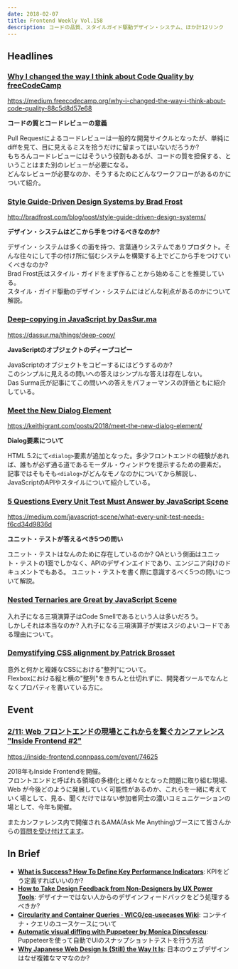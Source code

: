 ```yaml
---
date: 2018-02-07
title: Frontend Weekly Vol.158
description: コードの品質、スタイルガイド駆動デザイン・システム、ほか計12リンク
---
```


## Headlines

### [Why I changed the way I think about Code Quality by freeCodeCamp](https://medium.freecodecamp.org/why-i-changed-the-way-i-think-about-code-quality-88c5d8d57e68)

https://medium.freecodecamp.org/why-i-changed-the-way-i-think-about-code-quality-88c5d8d57e68

**コードの質とコードレビューの意義**

Pull Requestによるコードレビューは一般的な開発サイクルとなったが、単純にdiffを見て、目に見えるミスを拾うだけに留まってはいないだろうか?  
もちろんコードレビューにはそういう役割もあるが、コードの質を担保する、ということはまた別のレビューが必要になる。  
どんなレビューが必要なのか、そうするためにどんなワークフローがあるのかについて紹介。

### [Style Guide-Driven Design Systems by Brad Frost](http://bradfrost.com/blog/post/style-guide-driven-design-systems/)

http://bradfrost.com/blog/post/style-guide-driven-design-systems/

**デザイン・システムはどこから手をつけるべきなのか?**

デザイン・システムは多くの面を持つ、言葉通りシステムでありプロダクト。そんな往々にして手の付け所に悩むシステムを構築する上でどこから手をつけていくべきなのか?  
Brad Frost氏はスタイル・ガイドをまず作ることから始めることを推奨している。  
スタイル・ガイド駆動のデザイン・システムにはどんな利点があるのかについて解説。

### [Deep-copying in JavaScript by DasSur.ma](https://dassur.ma/things/deep-copy/)

https://dassur.ma/things/deep-copy/

**JavaScriptのオブジェクトのディープコピー**

JavaScriptのオブジェクトをコピーするにはどうするのか?  
このシンプルに見えるの問いへの答えはシンプルな答えは存在しない。  
Das Surma氏が記事にてこの問いへの答えをパフォーマンスの評価ともに紹介している。

### [Meet the New Dialog Element](https://keithjgrant.com/posts/2018/meet-the-new-dialog-element/)

https://keithjgrant.com/posts/2018/meet-the-new-dialog-element/

**Dialog要素について**

HTML 5.2にて`<dialog>`要素が追加となった。多少フロントエンドの経験があれば、誰もが必ず通る道であるモーダル・ウィンドウを提示するための要素だ。  
記事ではそもそも`<dialog>`がどんなモノなのかについてから解説し、JavaScriptのAPIやスタイルについて紹介している。

### [5 Questions Every Unit Test Must Answer by JavaScript Scene](https://medium.com/javascript-scene/what-every-unit-test-needs-f6cd34d9836d)

https://medium.com/javascript-scene/what-every-unit-test-needs-f6cd34d9836d

**ユニット・テストが答えるべき5つの問い**

ユニット・テストはなんのために存在しているのか?
QAという側面はユニット・テストの1面でしかなく、APIのデザインエイドであり、エンジニア向けのドキュメントでもある。
ユニット・テストを書く際に意識するべく5つの問いについて解説。

### [Nested Ternaries are Great by JavaScript Scene](https://medium.com/javascript-scene/nested-ternaries-are-great-361bddd0f340)

入れ子になる三項演算子はCode Smellであるという人は多いだろう。  
しかしそれは本当なのか?
入れ子になる三項演算子が実はスジのよいコードである理由について。

### [Demystifying CSS alignment by Patrick Brosset](https://medium.com/@patrickbrosset/demystifying-css-alignment-2d3ea7a02a36)

意外と何かと複雑なCSSにおける"整列"について。  
Flexboxにおける縦と横の"整列"をきちんと仕切れずに、開発者ツールでなんとなくプロパティを書いている方に。

## Event

### [2/11: Web フロントエンドの現場とこれからを繋ぐカンファレンス "Inside Frontend #2"](https://inside-frontend.connpass.com/event/74625)

https://inside-frontend.connpass.com/event/74625

2018年もInside Frontendを開催。  
フロントエンドと呼ばれる領域の多様化と様々なとなった問題に取り組む現場、Web が今後どのように発展していく可能性があるのか、これらを一緒に考えていく場として、見る、聞くだけではない参加者同士の濃いコミュニケーションの場として、今年も開催。

またカンファレンス内で開催されるAMA(Ask Me Anything)ブースにて皆さんからの[質問を受け付けてます](https://github.com/insidefrontend/issue2-ama)。

## In Brief

- [**What is Success? How To Define Key Performance Indicators**](https://boagworld.com/digital-strategy/key-performance-indicators-kpi/): KPIをどう定義すればいいのか?
- [**How to Take Design Feedback from Non-Designers by UX Power Tools**](https://medium.com/ux-power-tools/how-to-take-design-feedback-from-non-designers-33a872750b43): デザイナーではない人からのデザインフィードバックをどう処理するべきか?
- [**Circularity and Container Queries · WICG/cq-usecases Wiki**](https://github.com/WICG/cq-usecases/wiki/Circularity-and-Container-Queries): コンテイナ・クエリのユースケースについて
- [**Automatic visual diffing with Puppeteer by Monica Dinculescu**](https://meowni.ca/posts/2017-puppeteer-tests/): Puppeteerを使って自動でUIのスナップショットテストを行う方法
- [**Why Japanese Web Design Is (Still) the Way It Is**](https://info.moravia.com/blog/why-japanese-web-design-is-still-the-way-it-is): 日本のウェブデザインはなぜ複雑なママなのか?